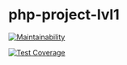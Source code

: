 # php-project-lvl1

[![Maintainability](https://api.codeclimate.com/v1/badges/4e4aa115a4ae6df26a04/maintainability)](https://codeclimate.com/github/lobr17/php-project-lvl1/maintainability)

[![Test Coverage](https://api.codeclimate.com/v1/badges/4e4aa115a4ae6df26a04/test_coverage)](https://codeclimate.com/github/lobr17/php-project-lvl1/test_coverage)
